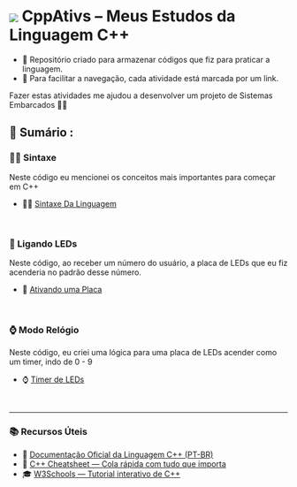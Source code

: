 #  <img src="https://skillicons.dev/icons?i=cpp" align="center" /> CppAtivs – Meus Estudos da Linguagem C++

- 🎯 Repositório criado para armazenar códigos que fiz para praticar a linguagem.  
- 🧭 Para facilitar a navegação, cada atividade está marcada por um link.

Fazer estas atividades me ajudou a desenvolver um projeto de Sistemas Embarcados 💪🏻

<!-- SESSÃO DO ÍNDICE DE CÓDIGOS ⬇️ -->
## 📇 Sumário :

### ✍🏻 Sintaxe
Neste código eu mencionei os conceitos mais importantes para começar em C++
- ✍🏻 [Sintaxe Da Linguagem](https://github.com/RgoSL/CppAtivs/blob/main/Sintaxe.cpp) <!-- ⬅️ LINK PARA O RESPECTIVO CÓDIGO -->
<br>

 ### 🚨 Ligando LEDs
Neste código, ao receber um número do usuário, a placa de LEDs que eu fiz acenderia no padrão desse número.
- 🚨 [Ativando uma Placa](https://github.com/RgoSL/CppAtivs/blob/main/LigarLed.cpp) <!-- ⬅️ LINK PARA O RESPECTIVO CÓDIGO -->
<br>

  ### ⌚ Modo Relógio
Neste código, eu criei uma lógica para uma placa de LEDs acender como um timer, indo de 0 - 9
- ⌚ [Timer de LEDs](https://github.com/RgoSL/CppAtivs/blob/main/ModoRelogio.cpp) <!-- ⬅️ LINK PARA O RESPECTIVO CÓDIGO -->
<br>

<!-- SESSÃO DE REFERÊNCIAS ⬇️ -->
---

### 📚 Recursos Úteis

- 📘 [Documentação Oficial da Linguagem C++ (PT-BR)](https://learn.microsoft.com/pt-br/cpp/cpp/?view=msvc-170)  
- 🧾 [C++ Cheatsheet — Cola rápida com tudo que importa](https://www.geeksforgeeks.org/cpp/cpp-cheatsheet/)  
- 🎓 [W3Schools — Tutorial interativo de C++](https://www.w3schools.com/cpp/)



